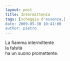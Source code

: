 ```yaml
---
layout: post
title: Intermittenza
tags: [scheggia d'essenza,]
date: 2009-05-30 10:41:00
author: pietro
---
```

La fiamma intermittente<br/>la falsità<br/>ha un suono promettente.

